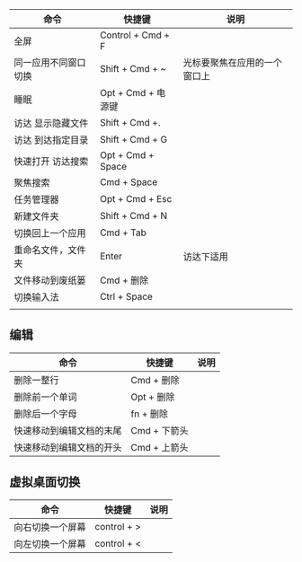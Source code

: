 | 命令                 | 快捷键             | 说明                         |
| -------------------- | ------------------ | ---------------------------- |
| 全屏                 | Control + Cmd + F  |                              |
| 同一应用不同窗口切换 | Shift + Cmd + ~    | 光标要聚焦在应用的一个窗口上 |
| 睡眠                 | Opt + Cmd + 电源键 |                              |
| 访达 显示隐藏文件    | Shift + Cmd +.     |                              |
| 访达 到达指定目录    | Shift + Cmd + G    |                              |
| 快速打开 访达搜索    | Opt + Cmd + Space  |                              |
| 聚焦搜索             | Cmd + Space        |                              |
| 任务管理器           | Opt + Cmd + Esc    |                              |
| 新建文件夹           | Shift + Cmd + N    |                              |
| 切换回上一个应用     | Cmd + Tab          |                              |
| 重命名文件，文件夹   | Enter              | 访达下适用                   |
| 文件移动到废纸篓     | Cmd + 删除         |                              |
| 切换输入法           | Ctrl + Space       |                              |
|                      |                    |                              |

## 编辑

| 命令                     | 快捷键       | 说明 |
| ------------------------ | ------------ | ---- |
| 删除一整行               | Cmd + 删除   |      |
| 删除前一个单词           | Opt + 删除   |      |
| 删除后一个字母           | fn + 删除    |      |
| 快速移动到编辑文档的末尾 | Cmd + 下箭头 |      |
| 快速移动到编辑文档的开头 | Cmd + 上箭头 |      |

## 虚拟桌面切换

| 命令             | 快捷键      | 说明 |
| ---------------- | ----------- | ---- |
| 向右切换一个屏幕 | control + > |      |
| 向左切换一个屏幕 | control + < |      |

